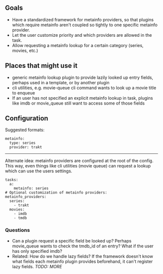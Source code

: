 ## Goals

- Have a standardized framework for metainfo providers, so that plugins which require metainfo aren't coupled so tightly to one specific metainfo provider.
- Let the user customize priority and which providers are allowed in the task.
- Allow requesting a metainfo lookup for a certain category (series, movies, etc.)

## Places that might use it
- generic metainfo lookup plugin to provide lazily looked up entry fields, perhaps used in a template, or by another plugin
- cli utilities, e.g. movie-queue cli command wants to look up a movie title to enqueue
- If an user has not specified an explicit metainfo lookup in task, plugins like imdb or movie_queue still want to access some of those fields

## Configuration

Suggested formats:


    metainfo:
      type: series
      provider: trakt

----------------
Alternate idea: metainfo providers are configured at the root of the config. This way, even things like cli utilities (movie queue) can request a lookup which can use the users settings.

    tasks:
      a:
        metainfo: series
    # Optional customization of metainfo providers:
    metainfo_providers:
      series:
        - trakt
      movies:
        - imdb
        - tmdb


### Questions
- Can a plugin request a specific field be looked up? Perhaps movie_queue wants to check the tmdb_id of an entry? What if the user has only specified imdb?
- Related: How do we handle lazy fields? If the framework doesn't know what fields each metainfo plugin provides beforehand, it can't register lazy fields.
*TODO: MORE*
